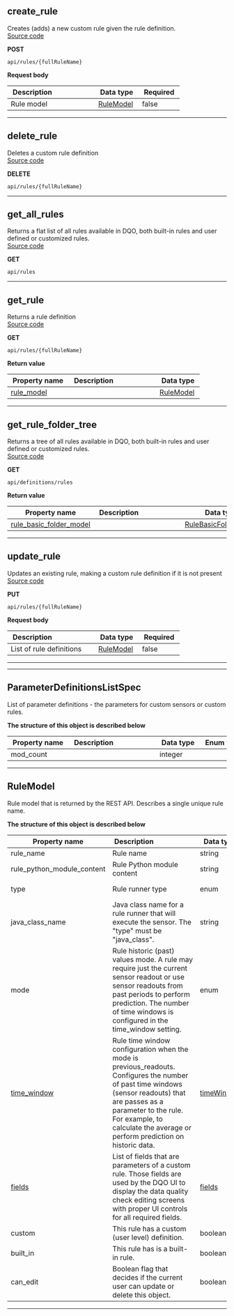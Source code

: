 
## create_rule  
Creates (adds) a new custom rule given the rule definition.  
[Source code](https://github.com/dqops/dqo/blob/develop/distribution/python/dqops/client/api/rules/create_rule.py)
  

**POST**
```
api/rules/{fullRuleName}  
```





**Request body**  
  
|&nbsp;Description&nbsp;&nbsp;&nbsp;&nbsp;&nbsp;&nbsp;&nbsp;&nbsp;&nbsp;&nbsp;&nbsp;&nbsp;&nbsp;&nbsp;&nbsp;&nbsp;&nbsp;&nbsp;&nbsp;&nbsp;&nbsp;|&nbsp;Data&nbsp;type&nbsp;|&nbsp;Required&nbsp;|
|---------------------------------|-----------|----------|
|Rule model|[RuleModel](\docs\client\operations\rules\#rulemodel)|false|


___  

## delete_rule  
Deletes a custom rule definition  
[Source code](https://github.com/dqops/dqo/blob/develop/distribution/python/dqops/client/api/rules/delete_rule.py)
  

**DELETE**
```
api/rules/{fullRuleName}  
```





___  

## get_all_rules  
Returns a flat list of all rules available in DQO, both built-in rules and user defined or customized rules.  
[Source code](https://github.com/dqops/dqo/blob/develop/distribution/python/dqops/client/api/rules/get_all_rules.py)
  

**GET**
```
api/rules  
```





___  

## get_rule  
Returns a rule definition  
[Source code](https://github.com/dqops/dqo/blob/develop/distribution/python/dqops/client/api/rules/get_rule.py)
  

**GET**
```
api/rules/{fullRuleName}  
```

**Return value**  
  
|&nbsp;Property&nbsp;name&nbsp;|&nbsp;Description&nbsp;&nbsp;&nbsp;&nbsp;&nbsp;&nbsp;&nbsp;&nbsp;&nbsp;&nbsp;&nbsp;&nbsp;&nbsp;&nbsp;&nbsp;&nbsp;&nbsp;&nbsp;&nbsp;&nbsp;&nbsp;|&nbsp;Data&nbsp;type&nbsp;|
|---------------|---------------------------------|-----------|
|[rule_model](\docs\client\operations\rules\#rulemodel)||[RuleModel](\docs\client\operations\rules\#rulemodel)|






___  

## get_rule_folder_tree  
Returns a tree of all rules available in DQO, both built-in rules and user defined or customized rules.  
[Source code](https://github.com/dqops/dqo/blob/develop/distribution/python/dqops/client/api/rules/get_rule_folder_tree.py)
  

**GET**
```
api/definitions/rules  
```

**Return value**  
  
|&nbsp;Property&nbsp;name&nbsp;|&nbsp;Description&nbsp;&nbsp;&nbsp;&nbsp;&nbsp;&nbsp;&nbsp;&nbsp;&nbsp;&nbsp;&nbsp;&nbsp;&nbsp;&nbsp;&nbsp;&nbsp;&nbsp;&nbsp;&nbsp;&nbsp;&nbsp;|&nbsp;Data&nbsp;type&nbsp;|
|---------------|---------------------------------|-----------|
|[rule_basic_folder_model]()||[RuleBasicFolderModel]()|






___  

## update_rule  
Updates an existing rule, making a custom rule definition if it is not present  
[Source code](https://github.com/dqops/dqo/blob/develop/distribution/python/dqops/client/api/rules/update_rule.py)
  

**PUT**
```
api/rules/{fullRuleName}  
```





**Request body**  
  
|&nbsp;Description&nbsp;&nbsp;&nbsp;&nbsp;&nbsp;&nbsp;&nbsp;&nbsp;&nbsp;&nbsp;&nbsp;&nbsp;&nbsp;&nbsp;&nbsp;&nbsp;&nbsp;&nbsp;&nbsp;&nbsp;&nbsp;|&nbsp;Data&nbsp;type&nbsp;|&nbsp;Required&nbsp;|
|---------------------------------|-----------|----------|
|List of rule definitions|[RuleModel](\docs\client\operations\rules\#rulemodel)|false|


___  

___  

## ParameterDefinitionsListSpec  
List of parameter definitions - the parameters for custom sensors or custom rules.  
  

**The structure of this object is described below**  
  
|&nbsp;Property&nbsp;name&nbsp;|&nbsp;Description&nbsp;&nbsp;&nbsp;&nbsp;&nbsp;&nbsp;&nbsp;&nbsp;&nbsp;&nbsp;&nbsp;&nbsp;&nbsp;&nbsp;&nbsp;&nbsp;&nbsp;&nbsp;&nbsp;&nbsp;&nbsp;|&nbsp;Data&nbsp;type&nbsp;|&nbsp;Enum&nbsp;values&nbsp;|&nbsp;Default&nbsp;value&nbsp;|&nbsp;Sample&nbsp;values&nbsp;|
|---------------|---------------------------------|-----------|-------------|---------------|---------------|
|mod_count||integer| | | |

___  

## RuleModel  
Rule model that is returned by the REST API. Describes a single unique rule name.  
  

**The structure of this object is described below**  
  
|&nbsp;Property&nbsp;name&nbsp;|&nbsp;Description&nbsp;&nbsp;&nbsp;&nbsp;&nbsp;&nbsp;&nbsp;&nbsp;&nbsp;&nbsp;&nbsp;&nbsp;&nbsp;&nbsp;&nbsp;&nbsp;&nbsp;&nbsp;&nbsp;&nbsp;&nbsp;|&nbsp;Data&nbsp;type&nbsp;|&nbsp;Enum&nbsp;values&nbsp;|&nbsp;Default&nbsp;value&nbsp;|&nbsp;Sample&nbsp;values&nbsp;|
|---------------|---------------------------------|-----------|-------------|---------------|---------------|
|rule_name|Rule name|string| | | |
|rule_python_module_content|Rule Python module content|string| | | |
|type|Rule runner type|enum|python<br/>java_class<br/>| | |
|java_class_name|Java class name for a rule runner that will execute the sensor. The &quot;type&quot; must be &quot;java_class&quot;.|string| | | |
|mode|Rule historic (past) values mode. A rule may require just the current sensor readout or use sensor readouts from past periods to perform prediction. The number of time windows is configured in the time_window setting.|enum|previous_readouts<br/>current_value<br/>| | |
|[time_window](\docs\reference\yaml\ruledefinitionyaml\#ruletimewindowsettingsspec)|Rule time window configuration when the mode is previous_readouts. Configures the number of past time windows (sensor readouts) that are passes as a parameter to the rule. For example, to calculate the average or perform prediction on historic data.|[timeWindow](\docs\reference\yaml\ruledefinitionyaml\#ruletimewindowsettingsspec)| | | |
|[fields](#parameterdefinitionslistspec)|List of fields that are parameters of a custom rule. Those fields are used by the DQO UI to display the data quality check editing screens with proper UI controls for all required fields.|[fields](#parameterdefinitionslistspec)| | | |
|custom|This rule has a custom (user level) definition.|boolean| | | |
|built_in|This rule has is a built-in rule.|boolean| | | |
|can_edit|Boolean flag that decides if the current user can update or delete this object.|boolean| | | |

___  

